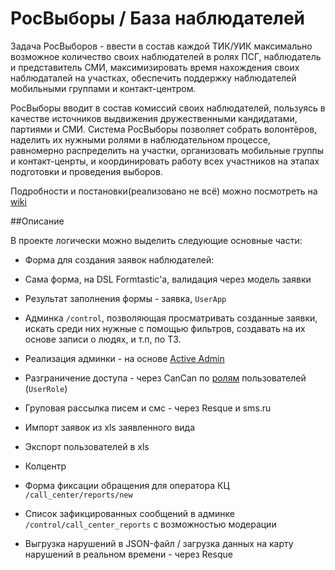 # РосВыборы / База наблюдателей

Задача РосВыборов - ввести в состав каждой ТИК/УИК максимально возможное количество своих наблюдателей в ролях ПСГ, наблюдатель и представитель СМИ, максимизировать время нахождения своих наблюдаталей на участках, обеспечить поддержку наблюдателей мобильными группами и контакт-центром.

РосВыборы вводит в состав комиссий своих наблюдателей, пользуясь в качестве источников выдвижения дружественными кандидатами, партиями и СМИ. Система РосВыборы позволяет собрать волонтёров, наделить их нужными ролями в наблюдательном процессе, равномерно распределить на участки, организовать мобильные группы и контакт-ценрты, и координировать работу всех участников на этапах подготовки и проведения выборов.

Подробности и постановки(реализовано не всё) можно посмотреть на [wiki](https://github.com/fbkinfo/rosvybory/wiki)


##Описание

В проекте логически можно выделить следующие основные части:

- Форма для создания заявок наблюдателей:
 - Сама форма, на DSL Formtastic'a, валидация через модель заявки
 - Результат заполнения формы - заявка, `UserApp`


- Админка `/control`, позволяющая просматривать созданные заявки, искать среди них нужные с помощью фильтров, создавать на их основе записи о людях, и т.п, по ТЗ.
 - Реализация админки - на основе [Active Admin](https://github.com/gregbell/active_admin)
 - Разграничение доступа - через CanCan по [ролям](https://github.com/fbkinfo/rosvybory/wiki/%D0%A0%D0%BE%D0%BB%D0%B8#%D0%A0%D0%BE%D0%BB%D0%B8-%D0%B2-%D1%81%D0%B8%D1%81%D1%82%D0%B5%D0%BC%D0%B5-%D0%BC%D0%BE%D0%B4%D0%B5%D0%BB%D1%8C-role) пользователей (`UserRole`)
 - Груповая рассылка писем и смс - через Resque и sms.ru
 - Импорт заявок из xls заявленного вида
 - Экспорт пользователей в xls

- Колцентр
 - Форма фиксации обращения для оператора КЦ `/call_center/reports/new`
 - Список зафикцированных сообщений в админке `/control/call_center_reports` с возможностью модерации
 - Выгрузка нарушений в JSON-файл / загрузка данных на карту нарушений в реальном времени - через Resque



